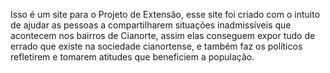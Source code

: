 Isso é um site para o Projeto de Extensão, esse site foi criado com o intuito de ajudar as pessoas a compartilharem situações inadmissíveis que acontecem nos bairros de Cianorte, assim elas conseguem expor tudo de errado que existe na sociedade cianortense, e também faz os políticos refletirem e tomarem atitudes que beneficiem a população.
